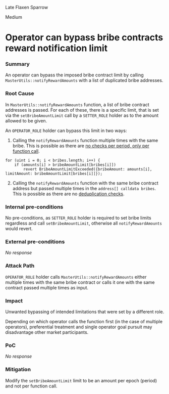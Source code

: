 Late Flaxen Sparrow

Medium

# Operator can bypass bribe contracts reward notification limit

### Summary

An operator can bypass the imposed bribe contract limit by calling `MasterUtils::notifyRewardAmounts` with a list of duplicated bribe addresses.

### Root Cause

In `MasterUtils::notifyRewardAmounts` function, a list of bribe contract addresses is passed. For each of these, there is a specific limit, that is set via the `setBribeAmountLimit` call by a `SETTER_ROLE` holder as to the amount allowed to be given.

An `OPERATOR_ROLE` holder can bypass this limit in two ways:

1. Calling the `notifyRewardAmounts` function multiple times with the same bribe. This is possible as there are [no checks per period, only per function call](https://github.com/sherlock-audit/2024-10-axion/blob/main/solidly-utils/contracts/MasterUtils.sol#L144-L146).

```solidity
for (uint i = 0; i < bribes.length; i++) {
    if (amounts[i] > bribeAmountLimit[bribes[i]])
        revert BribeAmountLimitExceeded({bribeAmount: amounts[i], limitAmount: bribeAmountLimit[bribes[i]]});
```

2. Calling the `notifyRewardAmounts` function with the same bribe contract address but passed multiple times in the `address[] calldata bribes`. This is possible as there are no [deduplication checks](https://github.com/sherlock-audit/2024-10-axion/blob/main/solidly-utils/contracts/MasterUtils.sol#L133).


### Internal pre-conditions

No pre-conditions, as `SETTER_ROLE` holder is required to set bribe limits regardless and call `setBribeAmountLimit`, otherwise all `notifyRewardAmounts` would revert.


### External pre-conditions

_No response_

### Attack Path

`OPERATOR_ROLE` holder calls `MasterUtils::notifyRewardAmounts` either multiple times with the same bribe contract or calls it one with the same contract passed multiple times as input.

### Impact

Unwanted bypassing of intended limitations that were set by a different role. 

Depending on which operator calls the function first (in the case of multiple operators), preferential treatment and single operator goal pursuit may disadvantage other market participants.


### PoC

_No response_

### Mitigation

Modify the `setBribeAmountLimit` limit to be an amount per epoch (period) and not per function call.